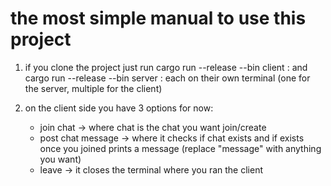 # the most **simple** manual to use this project

1. if you clone the project just run cargo run --release --bin client <host>:<port> and cargo run --release --bin server <host>:<port> each on their own terminal (one for the server, multiple for the client)
 
2. on the client side you have 3 options for now:
   - join chat -> where chat is the chat you want join/create
   - post chat message -> where it checks if chat exists and if exists once you joined prints a message (replace "message" with anything you want)
   - leave -> it closes the terminal where you ran the client


